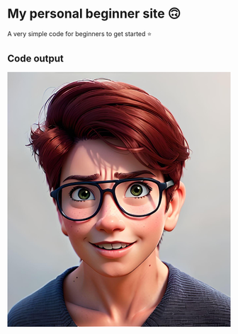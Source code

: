 # My personal beginner site 🙃
A very simple code for beginners to get started ⭐

## Code output 
<img src="https://raw.githubusercontent.com/AmiraliZandi/My_personal_beginner_site/main/my%20pic.jpg">
